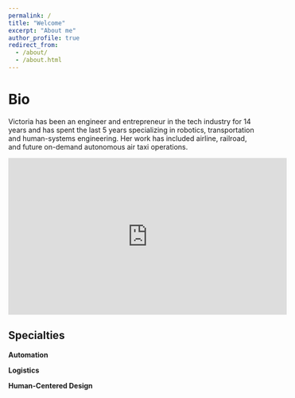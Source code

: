```yaml
---
permalink: /
title: "Welcome"
excerpt: "About me"
author_profile: true
redirect_from: 
  - /about/
  - /about.html
---
```


Bio
======
Victoria has been an engineer and entrepreneur in the tech industry for 14 years and has spent the last 5 years specializing in robotics, transportation and human-systems engineering. Her work has included airline, railroad, and future on-demand autonomous air taxi operations.

<iframe width="560" height="315" src="https://www.youtube.com/embed/GrD0_YX-kEs" frameborder="0" allow="accelerometer; autoplay; encrypted-media; gyroscope; picture-in-picture" allowfullscreen></iframe>

Specialties
------
**Automation**

**Logistics**

**Human-Centered Design**
